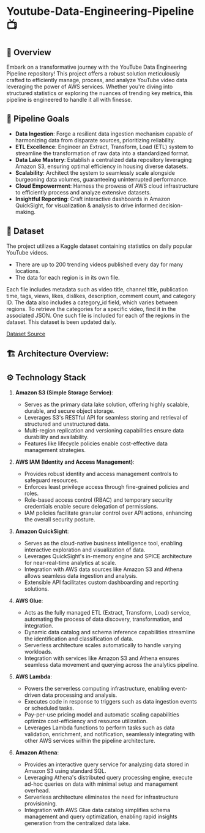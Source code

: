 # Youtube-Data-Engineering-Pipeline 📺
## 📝 Overview
Embark on a transformative journey with the YouTube Data Engineering Pipeline repository! This project offers a robust solution meticulously crafted to efficiently manage, process, and analyze YouTube video data leveraging the power of AWS services. Whether you're diving into structured statistics or exploring the nuances of trending key metrics, this pipeline is engineered to handle it all with finesse.

## 🎯 Pipeline Goals
- **Data Ingestion**: Forge a resilient data ingestion mechanism capable of harmonizing data from disparate sources, prioritizing reliability.
- **ETL Excellence**: Engineer an Extract, Transform, Load (ETL) system to streamline the transformation of raw data into a standardized format.
- **Data Lake Mastery**: Establish a centralized data repository leveraging Amazon S3, ensuring optimal efficiency in housing diverse datasets.
- **Scalability**: Architect the system to seamlessly scale alongside burgeoning data volumes, guaranteeing uninterrupted performance.
- **Cloud Empowerment**: Harness the prowess of AWS cloud infrastructure to efficiently process and analyze extensive datasets.
- **Insightful Reporting**: Craft interactive dashboards in Amazon QuickSight, for visualization & analysis to drive informed decision-making.

## 📂 Dataset
The project utilizes a Kaggle dataset containing statistics on daily popular YouTube videos. 
- There are up to 200 trending videos published every day for many locations. 
- The data for each region is in its own file.
  
Each file includes metadata such as video title, channel title, publication time, tags, views, likes, dislikes, description, comment count, and category ID. The data also includes a category_id field, which varies between regions. To retrieve the categories for a specific video, find it in the associated JSON. One such file is included for each of the regions in the dataset. This dataset is been updated daily.

[Dataset Source](https://www.kaggle.com/datasets/rsrishav/youtube-trending-video-dataset)

## 🏗 Architecture Overview:


## ⚙ Technology Stack
1. **Amazon S3 (Simple Storage Service)**:
   - Serves as the primary data lake solution, offering highly scalable, durable, and secure object storage.
   - Leverages S3's RESTful API for seamless storing and retrieval of structured and unstructured data.
   - Multi-region replication and versioning capabilities ensure data durability and availability.
   - Features like lifecycle policies enable cost-effective data management strategies.

2. **AWS IAM (Identity and Access Management)**:
   - Provides robust identity and access management controls to safeguard resources.
   - Enforces least privilege access through fine-grained policies and roles.
   - Role-based access control (RBAC) and temporary security credentials enable secure delegation of permissions.
   - IAM policies facilitate granular control over API actions, enhancing the overall security posture.

3. **Amazon QuickSight**:
   - Serves as the cloud-native business intelligence tool, enabling interactive exploration and visualization of data.
   - Leverages QuickSight's in-memory engine and SPICE architecture for near-real-time analytics at scale.
   - Integration with AWS data sources like Amazon S3 and Athena allows seamless data ingestion and analysis.
   - Extensible API facilitates custom dashboarding and reporting solutions.

4. **AWS Glue**:
   - Acts as the fully managed ETL (Extract, Transform, Load) service, automating the process of data discovery, transformation, and integration.
   - Dynamic data catalog and schema inference capabilities streamline the identification and classification of data.
   - Serverless architecture scales automatically to handle varying workloads.
   - Integration with services like Amazon S3 and Athena ensures seamless data movement and querying across the analytics pipeline.

5. **AWS Lambda**:
   - Powers the serverless computing infrastructure, enabling event-driven data processing and analysis.
   - Executes code in response to triggers such as data ingestion events or scheduled tasks.
   - Pay-per-use pricing model and automatic scaling capabilities optimize cost-efficiency and resource utilization.
   - Leverages Lambda functions to perform tasks such as data validation, enrichment, and notification, seamlessly integrating with other AWS services within the pipeline architecture.

6. **Amazon Athena**:
   - Provides an interactive query service for analyzing data stored in Amazon S3 using standard SQL.
   - Leveraging Athena's distributed query processing engine, execute ad-hoc queries on data with minimal setup and management overhead.
   - Serverless architecture eliminates the need for infrastructure provisioning.
   - Integration with AWS Glue data catalog simplifies schema management and query optimization, enabling rapid insights generation from the centralized data lake.





